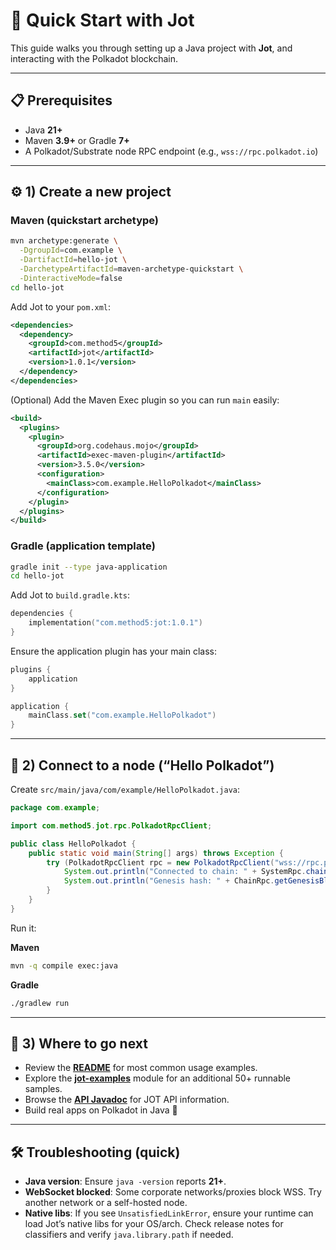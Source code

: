 # 🚀 Quick Start with Jot

This guide walks you through setting up a Java project with **Jot**, and interacting with the Polkadot blockchain.

---

## 📋 Prerequisites
- Java **21+**
- Maven **3.9+** or Gradle **7+**
- A Polkadot/Substrate node RPC endpoint (e.g., `wss://rpc.polkadot.io`)

---

## ⚙️ 1) Create a new project

### Maven (quickstart archetype)
```bash
mvn archetype:generate \
  -DgroupId=com.example \
  -DartifactId=hello-jot \
  -DarchetypeArtifactId=maven-archetype-quickstart \
  -DinteractiveMode=false
cd hello-jot
```

Add Jot to your `pom.xml`:
```xml
<dependencies>
  <dependency>
    <groupId>com.method5</groupId>
    <artifactId>jot</artifactId>
    <version>1.0.1</version>
  </dependency>
</dependencies>
```

(Optional) Add the Maven Exec plugin so you can run `main` easily:
```xml
<build>
  <plugins>
    <plugin>
      <groupId>org.codehaus.mojo</groupId>
      <artifactId>exec-maven-plugin</artifactId>
      <version>3.5.0</version>
      <configuration>
        <mainClass>com.example.HelloPolkadot</mainClass>
      </configuration>
    </plugin>
  </plugins>
</build>
```

### Gradle (application template)
```bash
gradle init --type java-application
cd hello-jot
```

Add Jot to `build.gradle.kts`:
```kotlin
dependencies {
    implementation("com.method5:jot:1.0.1")
}
```

Ensure the application plugin has your main class:
```kotlin
plugins {
    application
}

application {
    mainClass.set("com.example.HelloPolkadot")
}
```

---

## 🔌 2) Connect to a node (“Hello Polkadot”)

Create `src/main/java/com/example/HelloPolkadot.java`:
```java
package com.example;

import com.method5.jot.rpc.PolkadotRpcClient;

public class HelloPolkadot {
    public static void main(String[] args) throws Exception {
        try (PolkadotRpcClient rpc = new PolkadotRpcClient("wss://rpc.polkadot.io")) {
            System.out.println("Connected to chain: " + SystemRpc.chain(client));
            System.out.println("Genesis hash: " + ChainRpc.getGenesisBlockHash(client));
        }
    }
}
```

Run it:

**Maven**
```bash
mvn -q compile exec:java
```

**Gradle**
```bash
./gradlew run
```

---

## 🧪 3) Where to go next

- Review the **[README](https://github.com/methodfive/jot)** for most common usage examples.
- Explore the **[jot-examples](https://github.com/methodfive/jot/tree/main/jot-examples/src/main/java/com/method5/jot/examples)** module for an additional 50+ runnable samples.
- Browse the **[API Javadoc](https://methodfive.github.io/jot/api/index.html)** for JOT API information.
- Build real apps on Polkadot in Java 🚀

---

## 🛠️ Troubleshooting (quick)

- **Java version**: Ensure `java -version` reports **21+**.
- **WebSocket blocked**: Some corporate networks/proxies block WSS. Try another network or a self-hosted node.
- **Native libs**: If you see `UnsatisfiedLinkError`, ensure your runtime can load Jot’s native libs for your OS/arch. Check release notes for classifiers and verify `java.library.path` if needed.
